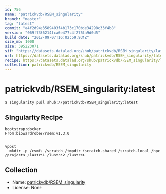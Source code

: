 ```yaml
---
id: 756
name: "patrickvdb/RSEM_singularity"
branch: "master"
tag: "latest"
commit: "a4f2d94e3589403f4b173c170bde34298c33f4b8"
version: "069f7336214fca6e477c4f275fa9d0d5"
build_date: "2018-09-07T16:02:59.934Z"
size_mb: 1000
size: 395223071
sif: "https://datasets.datalad.org/shub/patrickvdb/RSEM_singularity/latest/2018-09-07-a4f2d94e-069f7336/069f7336214fca6e477c4f275fa9d0d5.simg"
url: https://datasets.datalad.org/shub/patrickvdb/RSEM_singularity/latest/2018-09-07-a4f2d94e-069f7336/
recipe: https://datasets.datalad.org/shub/patrickvdb/RSEM_singularity/latest/2018-09-07-a4f2d94e-069f7336/Singularity
collection: patrickvdb/RSEM_singularity
---
```


# patrickvdb/RSEM_singularity:latest

```bash
$ singularity pull shub://patrickvdb/RSEM_singularity:latest
```

## Singularity Recipe

```singularity
bootstrap:docker
From:biowardrobe2/rsem:v1.3.0


%post
  mkdir -p /cvmfs /scratch /tmpdir /scratch-shared /scratch-local /hpc /projects /lustre1 /lustre2 /lustre4
```

## Collection

 - Name: [patrickvdb/RSEM_singularity](https://github.com/patrickvdb/RSEM_singularity)
 - License: None

